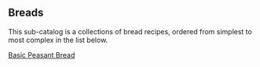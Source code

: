 ## Breads

This sub-catalog is a collections of bread recipes, ordered from simplest to most complex in the list below.

[Basic Peasant Bread](recipes/peasant.md)